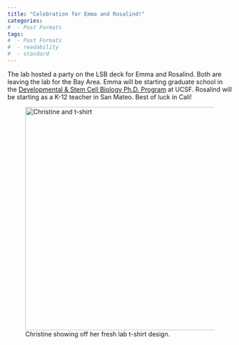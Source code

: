 ```yaml
---
title: "Celebration for Emma and Rosalind!"
categories:
#  - Post Formats
tags:
#  - Post Formats
#  - readability
#  - standard
---
```

The lab hosted a party on the LSB deck for Emma and Rosalind. Both are leaving the lab for the Bay Area. Emma will be starting graduate school in the [Developmental & Stem Cell Biology Ph.D. Program](https://dscb.ucsf.edu/) at UCSF. Rosalind will be starting as a K-12 teacher in San Mateo. Best of luck in Cali!

<figure>
  <img src="{{site.url}}/assets/images/christine-lab-t-shirt.jpg" width="500" alt="Christine and t-shirt"/>
  <figcaption>Christine showing off her fresh lab t-shirt design.</figcaption>
</figure>
